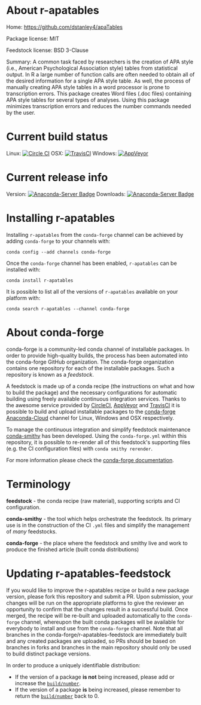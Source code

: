 About r-apatables
=================

Home: https://github.com/dstanley4/apaTables

Package license: MIT

Feedstock license: BSD 3-Clause

Summary: A common task faced by researchers is the creation of APA style (i.e., American Psychological Association style) tables from statistical output. In R a large number of function calls are often needed to obtain all of the desired information for a single APA style table. As well, the process of manually creating APA style tables in a word processor is prone to transcription errors. This package creates Word files (.doc files) containing APA style tables for several types of analyses. Using this package minimizes transcription errors and reduces the number commands needed by the user.



Current build status
====================

Linux: [![Circle CI](https://circleci.com/gh/conda-forge/r-apatables-feedstock.svg?style=shield)](https://circleci.com/gh/conda-forge/r-apatables-feedstock)
OSX: [![TravisCI](https://travis-ci.org/conda-forge/r-apatables-feedstock.svg?branch=master)](https://travis-ci.org/conda-forge/r-apatables-feedstock)
Windows: [![AppVeyor](https://ci.appveyor.com/api/projects/status/github/conda-forge/r-apatables-feedstock?svg=True)](https://ci.appveyor.com/project/conda-forge/r-apatables-feedstock/branch/master)

Current release info
====================
Version: [![Anaconda-Server Badge](https://anaconda.org/conda-forge/r-apatables/badges/version.svg)](https://anaconda.org/conda-forge/r-apatables)
Downloads: [![Anaconda-Server Badge](https://anaconda.org/conda-forge/r-apatables/badges/downloads.svg)](https://anaconda.org/conda-forge/r-apatables)

Installing r-apatables
======================

Installing `r-apatables` from the `conda-forge` channel can be achieved by adding `conda-forge` to your channels with:

```
conda config --add channels conda-forge
```

Once the `conda-forge` channel has been enabled, `r-apatables` can be installed with:

```
conda install r-apatables
```

It is possible to list all of the versions of `r-apatables` available on your platform with:

```
conda search r-apatables --channel conda-forge
```


About conda-forge
=================

conda-forge is a community-led conda channel of installable packages.
In order to provide high-quality builds, the process has been automated into the
conda-forge GitHub organization. The conda-forge organization contains one repository
for each of the installable packages. Such a repository is known as a *feedstock*.

A feedstock is made up of a conda recipe (the instructions on what and how to build
the package) and the necessary configurations for automatic building using freely
available continuous integration services. Thanks to the awesome service provided by
[CircleCI](https://circleci.com/), [AppVeyor](http://www.appveyor.com/)
and [TravisCI](https://travis-ci.org/) it is possible to build and upload installable
packages to the [conda-forge](https://anaconda.org/conda-forge)
[Anaconda-Cloud](http://docs.anaconda.org/) channel for Linux, Windows and OSX respectively.

To manage the continuous integration and simplify feedstock maintenance
[conda-smithy](http://github.com/conda-forge/conda-smithy) has been developed.
Using the ``conda-forge.yml`` within this repository, it is possible to re-render all of
this feedstock's supporting files (e.g. the CI configuration files) with ``conda smithy rerender``.

For more information please check the [conda-forge documentation](https://conda-forge.org/docs/).

Terminology
===========

**feedstock** - the conda recipe (raw material), supporting scripts and CI configuration.

**conda-smithy** - the tool which helps orchestrate the feedstock.
                   Its primary use is in the construction of the CI ``.yml`` files
                   and simplify the management of *many* feedstocks.

**conda-forge** - the place where the feedstock and smithy live and work to
                  produce the finished article (built conda distributions)


Updating r-apatables-feedstock
==============================

If you would like to improve the r-apatables recipe or build a new
package version, please fork this repository and submit a PR. Upon submission,
your changes will be run on the appropriate platforms to give the reviewer an
opportunity to confirm that the changes result in a successful build. Once
merged, the recipe will be re-built and uploaded automatically to the
`conda-forge` channel, whereupon the built conda packages will be available for
everybody to install and use from the `conda-forge` channel.
Note that all branches in the conda-forge/r-apatables-feedstock are
immediately built and any created packages are uploaded, so PRs should be based
on branches in forks and branches in the main repository should only be used to
build distinct package versions.

In order to produce a uniquely identifiable distribution:
 * If the version of a package **is not** being increased, please add or increase
   the [``build/number``](http://conda.pydata.org/docs/building/meta-yaml.html#build-number-and-string).
 * If the version of a package **is** being increased, please remember to return
   the [``build/number``](http://conda.pydata.org/docs/building/meta-yaml.html#build-number-and-string)
   back to 0.